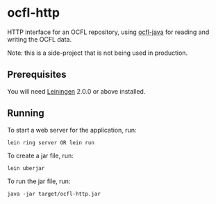 # ocfl-http

HTTP interface for an OCFL repository, using [ocfl-java][] for reading and writing the OCFL data.

Note: this is a side-project that is not being used in production.

[ocfl-java]: https://github.com/UW-Madison-Library/ocfl-java

## Prerequisites

You will need [Leiningen][] 2.0.0 or above installed.

[leiningen]: https://github.com/technomancy/leiningen

## Running

To start a web server for the application, run:

    lein ring server OR lein run

To create a jar file, run:

    lein uberjar

To run the jar file, run:

    java -jar target/ocfl-http.jar

